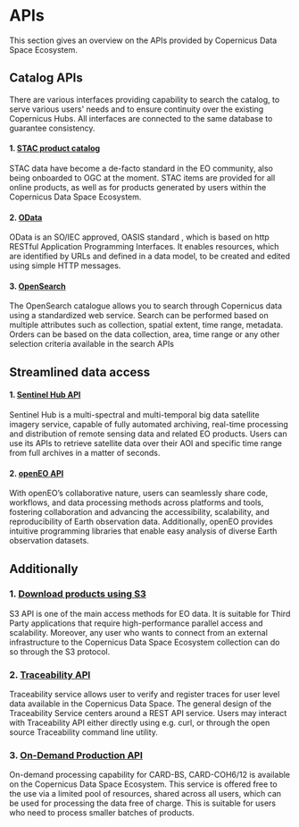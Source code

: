 # APIs 
This section gives an overview on the APIs provided by Copernicus Data Space Ecosystem.

## Catalog APIs
There are various interfaces providing capability to search the catalog, to serve various users'
needs and to ensure continuity over the existing Copernicus Hubs. All interfaces are connected to
the same database to guarantee consistency.

#### 1. [STAC product catalog](APIs/STAC.md)

STAC data have become a de-facto standard in the EO community, also being onboarded to OGC at the moment. STAC items are provided for all online products, as well as for products generated by users within the Copernicus Data Space Ecosystem.

#### 2. [OData](APIs/OData.qmd)

OData is an SO/IEC approved, OASIS standard , which is based on http RESTful Application Programming Interfaces. It enables resources, which are identified by URLs and defined in a data
model, to be created and edited using simple HTTP messages. 

#### 3. [OpenSearch](APIs/OpenSearch.qmd)

The OpenSearch catalogue allows you to search through Copernicus data using a standardized web service. Search can be performed based on multiple attributes such as collection, spatial extent, time range, metadata. Orders can be based
on the data collection, area, time range or any other selection criteria available in the search APIs

## Streamlined data access

#### 1. [Sentinel Hub API](APIs/SentinelHub.md)

Sentinel Hub is a multi-spectral and multi-temporal big data satellite imagery service, capable of fully automated archiving, real-time processing and distribution of remote sensing data and related EO products. Users can use its APIs to retrieve satellite data over their AOI and specific time range from full archives in a matter of seconds.

#### 2. [openEO API](APIs/openEO/openEO.qmd)

With openEO’s collaborative nature, users can seamlessly share code, workflows, and data processing methods across platforms and tools, fostering collaboration and advancing the accessibility, scalability, and reproducibility of Earth observation data. Additionally, openEO provides intuitive programming libraries that enable easy analysis of diverse Earth observation datasets.

## Additionally 
### 1. [Download products using S3](APIs/S3.md)

S3 API is one of the main access methods for EO data. It is suitable for Third Party applications that require high-performance parallel access and scalability. Moreover, any user who wants to connect from an external infrastructure to the Copernicus Data Space Ecosystem collection can do so
through the S3 protocol.

### 2. [Traceability API](APIs/Traceability.md)

Traceability service allows user to verify and register traces for user level data available in the Copernicus Data Space. The general design of the Traceability Service centers around a REST API service. Users may interact with Traceability API either directly using e.g. curl, or through the open source Traceability command line utility.

### 3. [On-Demand Production API](APIs/On-Demand%20Production%20API.md)

On-demand processing capability for CARD-BS, CARD-COH6/12 is available on the Copernicus Data Space Ecosystem. This service is offered free to the use via a limited pool of resources, shared across all users, which can be used for processing the data free of charge. This is suitable for users who need to process smaller batches of products.



